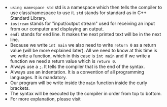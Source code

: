 - ```using namespace std``` std is a namespace which then tells the compiler to use class/namespace to use it. ```std``` stands for standard as in C++ Standard Library.
- ```iostream``` stands for "input/output stream" used for receiving an input from our computer and displaying an output.
- ```endl``` stands for end line. It makes the next printed text will be in the next line.
- Because we write ```int main``` we also need to write ```return 0``` as a return value (will be more explained later). All we need to know at this time is we write a function, which in this case is ```int main``` and if we write a function we need a return value which is ```return 0```.
- Always use a ```;```. It tells the compiler that is the end of the syntax.
- Always use an indentation. It is a convention of all programming languages. It is mandatory.
- Our program will be write inside the ```main``` function inside the curly brackets.
- The syntax will be executed by the compiler in order from top to bottom.
- For more explanation, please visit [](pramuditorh.com)